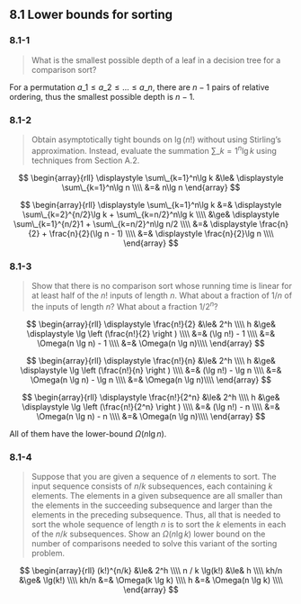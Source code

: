 ## 8.1 Lower bounds for sorting

### 8.1-1

> What is the smallest possible depth of a leaf in a decision tree for a comparison sort?

For a permutation $a\_1 \le a\_2 \le \dots \le a\_n$, there are $n-1$ pairs of relative ordering, thus the smallest possible depth is $n-1$.

### 8.1-2

> Obtain asymptotically tight bounds on $\lg(n!)$ without using Stirling’s approximation. Instead, evaluate the summation $\sum\_{k=1}^n\lg k$ using techniques from Section A.2.

$$
\begin{array}{rll}
\displaystyle \sum\_{k=1}^n\lg k &\le& \displaystyle \sum\_{k=1}^n\lg n \\\\
&=& n\lg n
\end{array}
$$

$$
\begin{array}{rll}
\displaystyle \sum\_{k=1}^n\lg k &=& \displaystyle \sum\_{k=2}^{n/2}\lg k + \sum\_{k=n/2}^n\lg k \\\\
&\ge& \displaystyle \sum\_{k=1}^{n/2}1 + \sum\_{k=n/2}^n\lg n/2 \\\\
&=& \displaystyle \frac{n}{2} + \frac{n}{2}(\lg n - 1) \\\\
&=& \displaystyle \frac{n}{2}\lg n \\\\
\end{array}
$$

### 8.1-3

> Show that there is no comparison sort whose running time is linear for at least half of the $n!$ inputs of length $n$. What about a fraction of $1/n$ of the inputs of length $n$? What about a fraction $1/2^n$?

$$
\begin{array}{rll}
\displaystyle \frac{n!}{2} &\le& 2^h \\\\
h &\ge& \displaystyle \lg \left (\frac{n!}{2} \right ) \\\\
&=& (\lg n!) - 1 \\\\
&=& \Omega(n \lg n) - 1 \\\\
&=& \Omega(n \lg n)\\\\
\end{array}
$$

$$
\begin{array}{rll}
\displaystyle \frac{n!}{n} &\le& 2^h \\\\
h &\ge& \displaystyle \lg \left (\frac{n!}{n} \right ) \\\\
&=& (\lg n!) - \lg n \\\\
&=& \Omega(n \lg n) - \lg n \\\\
&=& \Omega(n \lg n)\\\\
\end{array}
$$

$$
\begin{array}{rll}
\displaystyle \frac{n!}{2^n} &\le& 2^h \\\\
h &\ge& \displaystyle \lg \left (\frac{n!}{2^n} \right ) \\\\
&=& (\lg n!) - n \\\\
&=& \Omega(n \lg n) - n \\\\
&=& \Omega(n \lg n)\\\\
\end{array}
$$

All of them have the lower-bound $\Omega(n \lg n)$.

### 8.1-4

> Suppose that you are given a sequence of $n$ elements to sort. The input sequence consists of $n/k$ subsequences, each containing $k$ elements. The elements in a given subsequence are all smaller than the elements in the succeeding subsequence and larger than the elements in the preceding subsequence. Thus, all that is needed to sort the whole sequence of length $n$ is to sort the $k$ elements in each of the $n/k$ subsequences. Show an $\Omega(n\lg k)$ lower bound on the number of comparisons needed to solve this variant of the sorting problem.

$$
\begin{array}{rll}
(k!)^{n/k} &\le& 2^h \\\\
n / k \lg(k!) &\le& h \\\\
kh/n &\ge& \lg(k!) \\\\
kh/n &=& \Omega(k \lg k) \\\\
h &=& \Omega(n \lg k) \\\\
\end{array}
$$
